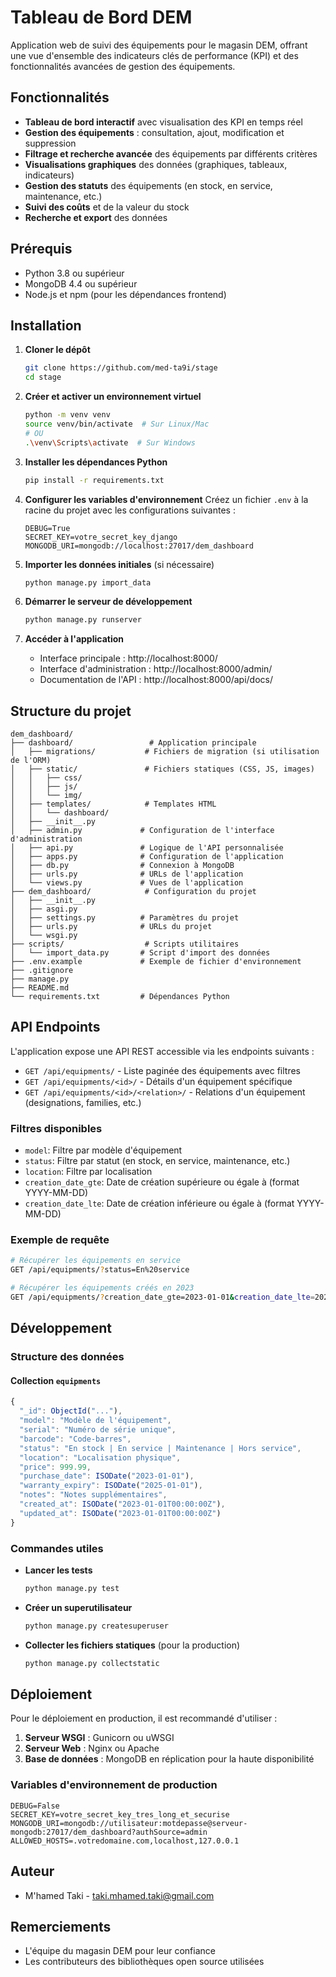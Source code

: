 # Tableau de Bord DEM

Application web de suivi des équipements pour le magasin DEM, offrant une vue d'ensemble des indicateurs clés de performance (KPI) et des fonctionnalités avancées de gestion des équipements.

## Fonctionnalités

- **Tableau de bord interactif** avec visualisation des KPI en temps réel
- **Gestion des équipements** : consultation, ajout, modification et suppression
- **Filtrage et recherche avancée** des équipements par différents critères
- **Visualisations graphiques** des données (graphiques, tableaux, indicateurs)
- **Gestion des statuts** des équipements (en stock, en service, maintenance, etc.)
- **Suivi des coûts** et de la valeur du stock
- **Recherche et export** des données

## Prérequis

- Python 3.8 ou supérieur
- MongoDB 4.4 ou supérieur
- Node.js et npm (pour les dépendances frontend)

## Installation

1. **Cloner le dépôt**
   ```bash
   git clone https://github.com/med-ta9i/stage
   cd stage
   ```

2. **Créer et activer un environnement virtuel**
   ```bash
   python -m venv venv
   source venv/bin/activate  # Sur Linux/Mac
   # OU
   .\venv\Scripts\activate  # Sur Windows
   ```

3. **Installer les dépendances Python**
   ```bash
   pip install -r requirements.txt
   ```

4. **Configurer les variables d'environnement**
   Créez un fichier `.env` à la racine du projet avec les configurations suivantes :
   ```
   DEBUG=True
   SECRET_KEY=votre_secret_key_django
   MONGODB_URI=mongodb://localhost:27017/dem_dashboard
   ```

5. **Importer les données initiales** (si nécessaire)
   ```bash
   python manage.py import_data
   ```

6. **Démarrer le serveur de développement**
   ```bash
   python manage.py runserver
   ```

7. **Accéder à l'application**
   - Interface principale : http://localhost:8000/
   - Interface d'administration : http://localhost:8000/admin/
   - Documentation de l'API : http://localhost:8000/api/docs/

## Structure du projet

```
dem_dashboard/
├── dashboard/                 # Application principale
│   ├── migrations/           # Fichiers de migration (si utilisation de l'ORM)
│   ├── static/               # Fichiers statiques (CSS, JS, images)
│   │   ├── css/
│   │   ├── js/
│   │   └── img/
│   ├── templates/            # Templates HTML
│   │   └── dashboard/
│   ├── __init__.py
│   ├── admin.py             # Configuration de l'interface d'administration
│   ├── api.py               # Logique de l'API personnalisée
│   ├── apps.py              # Configuration de l'application
│   ├── db.py                # Connexion à MongoDB
│   ├── urls.py              # URLs de l'application
│   └── views.py             # Vues de l'application
├── dem_dashboard/            # Configuration du projet
│   ├── __init__.py
│   ├── asgi.py
│   ├── settings.py          # Paramètres du projet
│   ├── urls.py              # URLs du projet
│   └── wsgi.py
├── scripts/                  # Scripts utilitaires
│   └── import_data.py       # Script d'import des données
├── .env.example             # Exemple de fichier d'environnement
├── .gitignore
├── manage.py
├── README.md
└── requirements.txt         # Dépendances Python
```

## API Endpoints

L'application expose une API REST accessible via les endpoints suivants :

- `GET /api/equipments/` - Liste paginée des équipements avec filtres
- `GET /api/equipments/<id>/` - Détails d'un équipement spécifique
- `GET /api/equipments/<id>/<relation>/` - Relations d'un équipement (designations, families, etc.)

### Filtres disponibles

- `model`: Filtre par modèle d'équipement
- `status`: Filtre par statut (en stock, en service, maintenance, etc.)
- `location`: Filtre par localisation
- `creation_date_gte`: Date de création supérieure ou égale à (format YYYY-MM-DD)
- `creation_date_lte`: Date de création inférieure ou égale à (format YYYY-MM-DD)

### Exemple de requête

```bash
# Récupérer les équipements en service
GET /api/equipments/?status=En%20service

# Récupérer les équipements créés en 2023
GET /api/equipments/?creation_date_gte=2023-01-01&creation_date_lte=2023-12-31
```

## Développement

### Structure des données

#### Collection `equipments`
```javascript
{
  "_id": ObjectId("..."),
  "model": "Modèle de l'équipement",
  "serial": "Numéro de série unique",
  "barcode": "Code-barres",
  "status": "En stock | En service | Maintenance | Hors service",
  "location": "Localisation physique",
  "price": 999.99,
  "purchase_date": ISODate("2023-01-01"),
  "warranty_expiry": ISODate("2025-01-01"),
  "notes": "Notes supplémentaires",
  "created_at": ISODate("2023-01-01T00:00:00Z"),
  "updated_at": ISODate("2023-01-01T00:00:00Z")
}
```

### Commandes utiles

- **Lancer les tests**
  ```bash
  python manage.py test
  ```

- **Créer un superutilisateur**
  ```bash
  python manage.py createsuperuser
  ```

- **Collecter les fichiers statiques** (pour la production)
  ```bash
  python manage.py collectstatic
  ```

## Déploiement

Pour le déploiement en production, il est recommandé d'utiliser :

1. **Serveur WSGI** : Gunicorn ou uWSGI
2. **Serveur Web** : Nginx ou Apache
3. **Base de données** : MongoDB en réplication pour la haute disponibilité

### Variables d'environnement de production

```
DEBUG=False
SECRET_KEY=votre_secret_key_tres_long_et_securise
MONGODB_URI=mongodb://utilisateur:motdepasse@serveur-mongodb:27017/dem_dashboard?authSource=admin
ALLOWED_HOSTS=.votredomaine.com,localhost,127.0.0.1
```


## Auteur

- M'hamed Taki - taki.mhamed.taki@gmail.com

## Remerciements

- L'équipe du magasin DEM pour leur confiance
- Les contributeurs des bibliothèques open source utilisées
